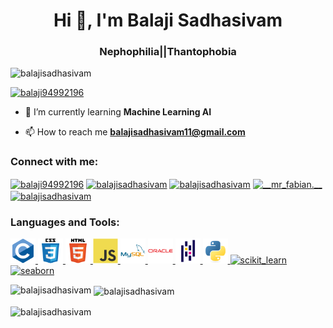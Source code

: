 <h1 align="center">Hi 👋, I'm Balaji Sadhasivam</h1>
<h3 align="center">Nephophilia||Thantophobia</h3>


<p align="left"> <img src="https://komarev.com/ghpvc/?username=balajisadhasivam&label=Profile%20views&color=0e75b6&style=flat" alt="balajisadhasivam" /> </p>

<p align="left"> <a href="https://twitter.com/balaji94992196" target="blank"><img src="https://img.shields.io/twitter/follow/balaji94992196?logo=twitter&style=for-the-badge" alt="balaji94992196" /></a> </p>

- 🌱 I’m currently learning **Machine Learning AI**

- 📫 How to reach me **balajisadhasivam11@gmail.com**

<h3 align="left">Connect with me:</h3>
<p align="left">
<a href="https://twitter.com/balaji94992196" target="blank"><img align="center" src="https://raw.githubusercontent.com/rahuldkjain/github-profile-readme-generator/master/src/images/icons/Social/twitter.svg" alt="balaji94992196" height="30" width="40" /></a>
<a href="https://linkedin.com/in/balajisadhasivam" target="blank"><img align="center" src="https://raw.githubusercontent.com/rahuldkjain/github-profile-readme-generator/master/src/images/icons/Social/linked-in-alt.svg" alt="balajisadhasivam" height="30" width="40" /></a>
<a href="https://kaggle.com/balajisadhasivam" target="blank"><img align="center" src="https://raw.githubusercontent.com/rahuldkjain/github-profile-readme-generator/master/src/images/icons/Social/kaggle.svg" alt="balajisadhasivam" height="30" width="40" /></a>
<a href="https://instagram.com/__mr_fabian.__" target="blank"><img align="center" src="https://raw.githubusercontent.com/rahuldkjain/github-profile-readme-generator/master/src/images/icons/Social/instagram.svg" alt="__mr_fabian.__" height="30" width="40" /></a>
<a href="https://www.hackerrank.com/balajisadhasivam" target="blank"><img align="center" src="https://raw.githubusercontent.com/rahuldkjain/github-profile-readme-generator/master/src/images/icons/Social/hackerrank.svg" alt="balajisadhasivam" height="30" width="40" /></a>
</p>

<h3 align="left">Languages and Tools:</h3>
<p align="left"> <a href="https://www.cprogramming.com/" target="_blank" rel="noreferrer"> <img src="https://raw.githubusercontent.com/devicons/devicon/master/icons/c/c-original.svg" alt="c" width="40" height="40"/> </a> <a href="https://www.w3schools.com/css/" target="_blank" rel="noreferrer"> <img src="https://raw.githubusercontent.com/devicons/devicon/master/icons/css3/css3-original-wordmark.svg" alt="css3" width="40" height="40"/> </a> <a href="https://www.w3.org/html/" target="_blank" rel="noreferrer"> <img src="https://raw.githubusercontent.com/devicons/devicon/master/icons/html5/html5-original-wordmark.svg" alt="html5" width="40" height="40"/> </a> <a href="https://developer.mozilla.org/en-US/docs/Web/JavaScript" target="_blank" rel="noreferrer"> <img src="https://raw.githubusercontent.com/devicons/devicon/master/icons/javascript/javascript-original.svg" alt="javascript" width="40" height="40"/> </a> <a href="https://www.mysql.com/" target="_blank" rel="noreferrer"> <img src="https://raw.githubusercontent.com/devicons/devicon/master/icons/mysql/mysql-original-wordmark.svg" alt="mysql" width="40" height="40"/> </a> <a href="https://www.oracle.com/" target="_blank" rel="noreferrer"> <img src="https://raw.githubusercontent.com/devicons/devicon/master/icons/oracle/oracle-original.svg" alt="oracle" width="40" height="40"/> </a> <a href="https://pandas.pydata.org/" target="_blank" rel="noreferrer"> <img src="https://raw.githubusercontent.com/devicons/devicon/2ae2a900d2f041da66e950e4d48052658d850630/icons/pandas/pandas-original.svg" alt="pandas" width="40" height="40"/> </a> <a href="https://www.python.org" target="_blank" rel="noreferrer"> <img src="https://raw.githubusercontent.com/devicons/devicon/master/icons/python/python-original.svg" alt="python" width="40" height="40"/> </a> <a href="https://scikit-learn.org/" target="_blank" rel="noreferrer"> <img src="https://upload.wikimedia.org/wikipedia/commons/0/05/Scikit_learn_logo_small.svg" alt="scikit_learn" width="40" height="40"/> </a> <a href="https://seaborn.pydata.org/" target="_blank" rel="noreferrer"> <img src="https://seaborn.pydata.org/_images/logo-mark-lightbg.svg" alt="seaborn" width="40" height="40"/> </a> </p>

<p><img align="left" src="https://github-readme-stats.vercel.app/api/top-langs?username=balajisadhasivam&show_icons=true&locale=en&layout=compact" alt="balajisadhasivam" /></p>


<p>&nbsp;<img align="center" src="https://github-readme-stats.vercel.app/api?username=balajisadhasivam&show_icons=true&locale=en" alt="balajisadhasivam" /></p>

<p><img align="center" src="https://github-readme-streak-stats.herokuapp.com/?user=balajisadhasivam&" alt="balajisadhasivam" /></p>
